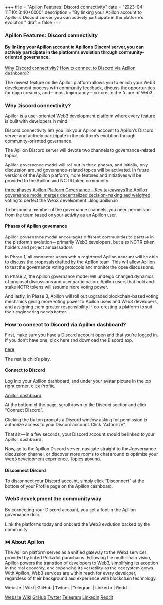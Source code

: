 +++
title = "Apillon Features: Discord connectivity"
date = "2023-04-11T10:13:40+0000"
description = "By linking your Apillon account to Apillon’s Discord server, you can actively participate in the platform’s evolution."
draft = false
+++

### Apillon Features: Discord connectivity


#### By linking your Apillon account to Apillon’s Discord server, you can actively participate in the platform’s evolution through community-oriented governance.

[Why Discord connectivity?](#15ed)
[How to connect to Discord via Apillon dashboard?](#f087)

The newest feature on the Apillon platform allows you to enrich your Web3 development process with community feedback, discuss the opportunities for dapp creators, and — most importantly — co-create the future of Web3.


### Why Discord connectivity?


Apillon is a user-oriented Web3 development platform where every feature is built with developers in mind.


Discord connectivity lets you link your Apillon account to Apillon’s Discord server and actively participate in the platform’s evolution through community-oriented governance.


The Apillon Discord server will devote two channels to governance-related topics:


Apillon governance model will roll out in three phases, and initially, only discussion around governance-related topics will be activated. In future versions of the Apillon platform, more features and initiatives will be provided to the Apillon and NCTR token community.

[three phases](https://blog.apillon.io/apillon-platform-governance-key-takeaways-e63816522536#351c)
[Apillon Platform Governance — Key takeawaysThe Apillon governance model merges decentralized decision-making and weighted voting to perfect the Web3 development…blog.apillon.io](https://blog.apillon.io/apillon-platform-governance-key-takeaways-e63816522536)

To become a member of the governance channels, you need permission from the team based on your activity as an Apillon user.


#### Phases of Apillon governance


Apillon governance model encourages different communities to partake in the platform’s evolution — primarily Web3 developers, but also NCTR token holders and project ambassadors.


In Phase 1, all connected users with a registered Apillon account will be able to discuss the proposals drafted by the Apillon team. This will allow Apillon to test the governance voting protocols and monitor the open discussions.


In Phase 2, the Apillon governance model will undergo changed dynamics of proposal discussions and user participation. Apillon users that hold and stake NCTR tokens will assume more voting power.


And lastly, in Phase 3, Apillon will roll out upgraded blockchain-based voting mechanics giving more voting power to Apillon users and Web3 developers, and assigning them greater responsibility in co-creating a platform to suit their engineering needs better.


### How to connect to Discord via Apillon dashboard?


First, make sure you have a Discord account open and that you’re logged in. If you don’t have one, click here and download the Discord app.

[here](https://discord.com/)

The rest is child’s play.


#### Connect to Discord


Log into your Apillon dashboard, and under your avatar picture in the top right corner, click Profile.

[Apillon dashboard](https://app-staging.apillon.io/dashboard)

At the bottom of the page, scroll down to the Discord section and click “Connect Discord”.


Clicking the button prompts a Discord window asking for permission to authorize access to your Discord account. Click “Authorize”.


That’s it — in a few seconds, your Discord account should be linked to your Apillon dashboard.


Now, go to the Apillon Discord server, navigate straight to the #governance-discussion channel, or discover more rooms to chat around to optimize your Web3 development experience. Topics abound.


#### Disconnect Discord


To disconnect your Discord account, simply click “Disconnect” at the bottom of your Profile page on the Apillon dashboard.


### Web3 development the community way


By connecting your Discord account, you get a foot in the Apillon governance door.


Link the platforms today and onboard the Web3 evolution backed by the community.


### ⧓ About Apillon


The Apillon platform serves as a unified gateway to the Web3 services provided by linked Polkadot parachains. Following the multi-chain vision, Apillon powers the transition of developers to Web3, simplifying its adoption in the real economy, and expanding its versatility as the ecosystem grows. With Apillon, Web3 services are within reach for every developer, regardless of their background and experience with blockchain technology.


Website | Wiki | GitHub | Twitter | Telegram | LinkedIn | Reddit

[Website](https://apillon.io/)
[Wiki](https://wiki.apillon.io/)
[GitHub](https://github.com/Apillon-web3)
[Twitter](https://twitter.com/apillon)
[Telegram](https://t.me/Apillon_io)
[LinkedIn](https://www.linkedin.com/company/apillon/)
[Reddit](https://www.reddit.com/r/apillon/)